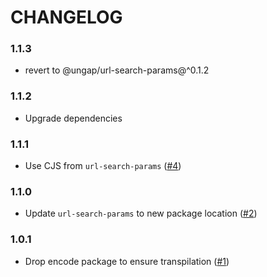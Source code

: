 # CHANGELOG

### 1.1.3

- revert to @ungap/url-search-params@^0.1.2

### 1.1.2

- Upgrade dependencies

### 1.1.1

- Use CJS from `url-search-params` ([#4])

### 1.1.0

- Update `url-search-params` to new package location ([#2])

### 1.0.1

- Drop encode package to ensure transpilation ([#1])

[#1]:https://github.com/godaddy/transform-url/pull/1
[#2]:https://github.com/godaddy/transform-url/pull/2
[#4]:https://github.com/godaddy/transform-url/pull/4
